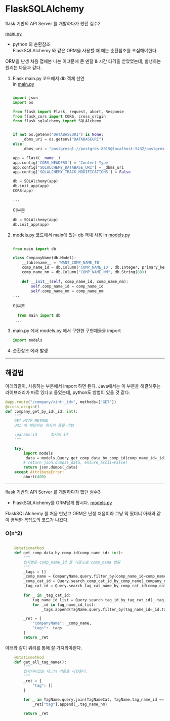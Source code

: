 

# FlaskSQLAlchemy

flask 기반의 API Server 를 개발하다가 했던 실수2  

[main.py](https://github.com/nanaones/case/blob/master/main.py)  


* python 의 순환참조  
FlaskSQLAlchemy 와 같은 ORM을 사용할 때 에는 순환참조를 조심해야한다. 

ORM을 난생 처음 접해본 나는 이떄문에 큰 멘탈 & 시간 타격을 받았었는데, 발생하는 원리는 다음과 같다.


1. Flask main.py 코드에서 db 객체 선언     
in [main.py](https://github.com/nanaones/case/blob/master/main.py) 

    ```python

    import json
    import os

    from flask import Flask, request, abort, Response
    from flask_cors import CORS, cross_origin
    from flask_sqlalchemy import SQLAlchemy


    if not os.getenv("DATABASEURI") is None:
        _dbms_uri = os.getenv("DATABASEURI")
    else:
        _dbms_uri = "postgresql://postgres:8015@localhost:5432/postgres?sslmode=disable"

    app = Flask(__name__)
    app.config['CORS_HEADERS'] = 'Content-Type'
    app.config["SQLALCHEMY_DATABASE_URI"] = _dbms_uri
    app.config['SQLALCHEMY_TRACK_MODIFICATIONS'] = False

    db = SQLAlchemy(app)
    db.init_app(app)
    CORS(app)

    ...
    ```

    이부분
    ```python
    db = SQLAlchemy(app)
    db.init_app(app)
    ```

2. models.py 코드에서 main에 있는 db 객체 사용
    in [models.py](https://github.com/nanaones/case/blob/master/models.py) 

    ```python

    from main import db

    class CompanyName(db.Model):
        __tablename__ = 'WANT_COMP_NAME_TB'
        comp_name_id = db.Column('COMP_NAME_ID', db.Integer, primary_key=True)
        comp_name_nm = db.Column("COMP_NAME_NM", db.String(80))
        
        def __init__(self, comp_name_id, comp_name_nm):
            self.comp_name_id = comp_name_id
            self.comp_name_nm = comp_name_nm
    ...

    ```
    
    이부분  

    ```python
      from main import db
     ...

    ```


3. main.py 에서 models.py 에서 구현한 구현체들을 import 
    ```python
    import models
    ```

4. 순환참조 에러 발생


---

## 해결법  

아래와같이, 사용하는 부분에서 import 하면 된다.
Java에서는 이 부분을 해결해주는 라이브러리가 따로 있다고 들었는데, python도 방법이 있을 것 같다. 


```python
@app.route("/company/<int:_id>", methods=["GET"])
@cross_origin()
def company_get_by_id(_id: int):
    """
    GET HTTP METHOD
    URI 에 해당하는 회사의 종류 리턴

    :params:id      회사의 id
    """

    try:
        import models
        _data = models.Query.get_comp_data_by_comp_id(comp_name_id=_id)
        # return json.dumps(_data, ensure_ascii=False)
        return json.dumps(_data)
    except AttributeError:
        abort(400)

```

---

flask 기반의 API Server 를 개발하다가 했던 실수3

* FlaskSQLAlchemy를 ORM답게 짭시다.
    [models.py](https://github.com/nanaones/case/blob/master/models.py)  

FlaskSQLAlchemy 를 처음 만났고 ORM은 난생 처음이라 그냥 막 짰더니 아래와 같이 끔찍한 복잡도의 코드가 나왔다. 

### O(n^2)    

```python

    @staticmethod
    def get_comp_data_by_comp_id(comp_name_id: int):
        """
        입력받은 comp_name_id 를 기준으로 comp_name 반환
        """
        _tags = []
        _comp_name = CompanyName.query.filter_by(comp_name_id=comp_name_id).first().comp_name_nm
        _comp_cat_id = Query.search_comp_cat_id_by_comp_name(_company_name=_comp_name).comp_cat_id
        _tag_cat_id = Query.search_tag_cat_name_by_comp_cat_id(comp_cat_id=_comp_cat_id)
        
        for _ in _tag_cat_id:
            tag_name_id_list = Query.search_tag_id_by_tag_cat_id(_.tag_cat_id)
            for _id in tag_name_id_list:
                _tags.append(TagName.query.filter_by(tag_name_id=_id.tag_name_id).first().tag_name_nm)

        _ret = {
            "companyName": _comp_name,
            "tags": _tags
        }
        return _ret

```

아래와 같이 쿼리를 통해 잘 가져와야한다.

```python
    @staticmethod
    def get_all_tag_name():
        """
        입력되어있는 태그의 이름을 리턴한다.
        """
        _ret = {
            "tag": []
        }

        for _ in TagName.query.join(TagNameCat, TagName.tag_name_id == TagNameCat.tag_name_id).all():
            _ret["tag"].append(_.tag_name_nm)

        return _ret
```
 
